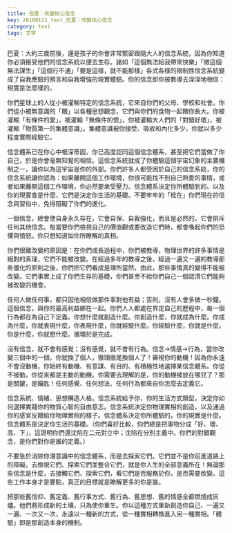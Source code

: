 ```yaml
---
title: 巴夏：改變核心信念
key: 20180111_text_巴夏：改變核心信念
category: text
tags: 文字
---
```


巴夏：大約三歲前後，還是孩子的你會非常緊密跟隨大人的信念系統，因為你知道你必須接受他們的信念系統以便去生存。諸如「這個無法給我帶來快樂」「做這個無法謀生」「這個行不通」「要是這樣，就不能那樣」各式各樣的限制性信念系統變成了自我應驗的預言和自我增強的現實體驗。你的信念即你被教導去深深地相信：現實是怎麼樣的。

你們星球上的人從小被灌輸特定的信念系統，它來自你們的父母、學校和社會。你們從小被無意識的「餵」以各種思想觀念，它們與你們的食物一起餵你長大。你被灌輸「有條件的愛」，被灌輸「無條件的恨」，你被灌輸大人們的「對錯好壞」，被灌輸「物質第一的集體意識」。集體意識被你接受、吸收和內化多少，你就以多少程度實際經驗它。

信念體系已在你心中根深蒂固，你已高度認同這個信念體系，甚至把它們當做了你自己，於是你會毫無知覺的相信。這信念系統就成了你體驗這個宇宙幻象的主要機制之一，讓你以為這宇宙是你的外部。你們許多人都受困於自己的信念系統，你的信念系統讓你認為：如果離開這個工作環境，你很可能找不到自己熱愛的事情，或者如果離開這個工作環境，你必然要承受壓力。信念體系決定你所體驗到的、以及你的現實會是什麼，它們是決定你生活的基礎。不要牢牢的「栓在」你們現在的信念與習俗中，免得阻礙了你們的進化。

一個信念，總會使自身永久存在，它會自保、自我強化，而且是必然的，它會排斥任何其他信念。每當要你們檢視自己的價值觀或要改造它們時，都會喚起你們的恐懼與憤怒。你只想知道如你所瞭解的真相。

你們很難改變的原因是：在你們成長過程中，你們被教導，物理世界的許多事情是絕對的真理，它們不能被改變。在經過多年的教導之後，經過一遍又一遍的教導那些僵化的原則之後，你們把它們看成是理所當然，由此，那些事情真的變得不能被改變。它們事實上成了你們生存的基礎，你們甚至不給你們自己一個認清它們能夠被改變的機會。

任何人做任何事，都只因他相信做那件事對他有益；否則，沒有人會多做一秒鐘。這個信念，與你的最高利益綁在一起。你們人人都處在界定自己的歷程中，每一個行為都在為自己下定義。你想什麼就創造什麼。你創造什麼，你就成為什麼。你成為什麼，你就表現什麼，你表現什麼，你就經驗什麼。你經驗什麼，你就是什麼。你是什麼，你就想什麼。循環於是完成。

沒有信念，就不會有感覺；沒有感覺，就不會有行為。信念→情感→行為，當你改變三個中的一個，你就換了個人，徹頭徹尾換個人了！審視你的動機！因為你永遠不會沒動機，你始終有動機、有意謀、有目的、有積極性地選擇某信念體系。你從不被動，你從來都是主動的動機。你需要去理解的是，你的動機被放在哪兒了？那是關鍵，是鑰匙！任何感覺、任何想法、任何行為都來自你怎麼去定義它。

信念系統、情緒、思想構造人格。信念系統給予你，你的生活方式類型，決定你如何選擇實踐你的物質心智的自由意志。信念系統決定你物理實相的創造，以及通過你的感官反饋給你物理實相的樣子。信念體系決定你所體驗的，你的現實是什麼。信念體系是決定你生活的基礎。（你們喜好比較，你們總是把事物分成「好、壞、高、下」，這證明你們還沈陷在二元對立中；沈陷在分別主義中。你們的對錯觀念，是你們對你是誰的定義。）

不要急於消除你潛意識中的信念體系，而是去探索它們。它們並不是你前進道路上的障礙。去檢視它們、探索它們並整合它們，就是你人生的全部意義所在！無論那些信念是什麼，去接觸它們、探索它們，看它們是否服務於你，是否需要改變。這些工作本身才是要點，真正的目標就是瞭解更多的你是誰。

把那些舊信仰、舊定義、舊行事方式、舊行為、舊思想、舊的情感全都燃燒成灰燼。他們將形成新的土壤，只為使你重生。你以這種方式重新創造你自己、一遍又一遍、一次又一次，永遠以一種新的方式，從一種實相轉換進入另一種實相。「體驗」即是那創造本身的機制。
